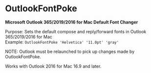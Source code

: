 # OutlookFontPoke
<b>Microsoft Outlook 365/2019/2016 for Mac Default Font Changer</b>

Purpose: Sets the default compose and reply/forward fonts in Outlook 365/2019/2016 for Mac</br>
Example: `OutlookFontPoke 'Helvetica' '11.0pt' 'gray'`

NOTE: Outlook must be relaunched to pick up changes made by OutlookFontPoke.

Works with Outlook 2016 for Mac 16.9 and later.
